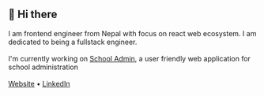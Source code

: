 ## 👋 Hi there
I am frontend engineer from Nepal with focus on react web ecosystem. I am dedicated to being a fullstack engineer.
<br />
<br />
I'm currently working on [School Admin](https://school-admin.xyz), a user friendly web application for school administration
<br />
<br />
[Website](https://gurungbuddha.com.np) • [LinkedIn](https://www.linkedin.com/in/buddhagrg/)
